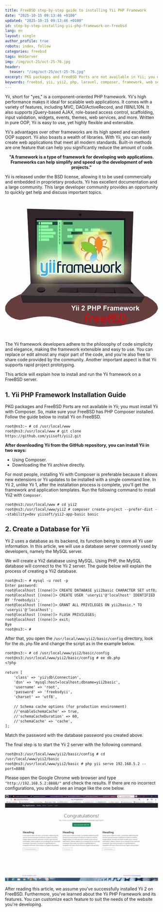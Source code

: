 ```yaml
---
title: FreeBSD step-by-step guide to installing Yii PHP Framework
date: "2025-10-15 09:13:46 +0100"
updated: "2025-10-15 09:13:46 +0100"
id: step-by-step-installing-yii-php-framework-on-freebsd
lang: en
layout: single
author_profile: true
robots: index, follow
categories: freebsd
tags: WebServer
img: /img/oct-25/oct-25-76.jpg
header: 
  teaser: "/img/oct-25/oct-25-76.jpg"
excerpt: PKG packages and FreeBSD Ports are not available in Yii; you must install Yii with Composer. So, make sure your FreeBSD has PHP Composer installed. Follow the guide below to install Yii on FreeBSD.
keywords: freebsd, yii, yii2, php, laravel, composer, framework, web server, apache, nginx, installing
---
```


Yii, short for "yes," is a component-oriented PHP framework. Yii's high performance makes it ideal for scalable web applications. It comes with a variety of features, including MVC, DAO/ActiveRecord, and I18N/L10N. It also supports jQuery-based AJAX, role-based access control, scaffolding, input validation, widgets, events, themes, web services, and more. Written in pure OOP, Yii is easy to use, yet highly flexible and extensible.

Yii's advantages over other frameworks are its high speed and excellent OOP support. Yii also boasts a wealth of libraries. With Yii, you can easily create web applications that meet all modern standards. Built-in methods are one feature that can help you significantly reduce the amount of code.

<div align="center">
    <b>
"A framework is a type of framework for developing web applications. Frameworks can help simplify and speed up the development of web projects."
    </b>
</div>

Yii is released under the BSD license, allowing it to be used commercially and embedded in proprietary products. Yii has excellent documentation and a large community. This large developer community provides an opportunity to quickly get help and discuss important topics.

<br/>

![How to install Yii PHP Framework on FreeBSD](/img/oct-25/oct-25-76.jpg)

<br/>


The Yii framework developers adhere to the philosophy of code simplicity and elegance, making the framework extensible and easy to use. You can replace or edit almost any major part of the code, and you're also free to share code provided by the community. Another important aspect is that Yii supports rapid project prototyping.

This article will explain how to install and run the Yii framework on a FreeBSD server.

## 1. Yii PHP Framework Installation Guide
PKG packages and FreeBSD Ports are not available in Yii; you must install Yii with Composer. So, make sure your FreeBSD has PHP Composer installed. Follow the guide below to install Yii on FreeBSD.

```
root@ns3:~ # cd /usr/local/www
root@ns3:/usr/local/www # git clone https://github.com/yiisoft/yii2.git
```

**After downloading Yii from the GitHub repository, you can install Yii in two ways:**
- Using Composer.
- Downloading the Yii archive directly.

For most people, installing Yii with Composer is preferable because it allows new extensions or Yii updates to be installed with a single command line. In Yii 2, unlike Yii 1, after the installation process is complete, you'll get the framework and application templates. Run the following command to install Yii2 with `Composer`.

```
root@ns3:/usr/local/www # cd yii2
root@ns3:/usr/local/www/yii2 # composer create-project --prefer-dist --stability=dev yiisoft/yii2-app-basic basic
```

## 2. Create a Database for Yii

Yii 2 uses a database as its backend, its function being to store all Yii user information. In this article, we will use a database server commonly used by developers, namely the MySQL server.

We will create a Yii2 database using MySQL. Using PHP, the MySQL database will connect to the Yii 2 server. The guide below will explain the process of creating a Yii2 database.


```
root@ns3:~ # mysql -u root -p
Enter password:
root@localhost [(none)]> CREATE DATABASE yii2basic CHARACTER SET utf8;
root@localhost [(none)]> CREATE USER 'useryii'@'localhost' IDENTIFIED BY 'freebsdyii';
root@localhost [(none)]> GRANT ALL PRIVILEGES ON yii2basic.* TO 'useryii'@'localhost';
root@localhost [(none)]> FLUSH PRIVILEGES;
root@localhost [(none)]> exit;
Bye
root@ns3:~ #
```

After that, you open the `/usr/local/www/yii2/basic/config` directory, look for the `db.php` file and change the script as in the example below.


```
root@ns3:~ # cd /usr/local/www/yii2/basic/config
root@ns3:/usr/local/www/yii2/basic/config # ee db.php
<?php

return [
    'class' => 'yii\db\Connection',
    'dsn' => 'mysql:host=localhost;dbname=yii2basic',
    'username' => 'root',
    'password' => 'freebsdyii',
    'charset' => 'utf8',

    // Schema cache options (for production environment)
    //'enableSchemaCache' => true,
    //'schemaCacheDuration' => 60,
    //'schemaCache' => 'cache',
];
```

Match the password with the database password you created above.

The final step is to start the Yii 2 server with the following command.


```
root@ns3:/usr/local/www/yii2/basic/config # cd /usr/local/www/yii2/basic
root@ns3:/usr/local/www/yii2/basic # php yii serve 192.168.5.2 --port=8888
```

Please open the Google Chrome web browser and type `"http://192.168.5.2:8888/"` and check the results. If there are no incorrect configurations, you should see an image like the one below.

![Yii PHP Framework Dashboard](https://raw.githubusercontent.com/unixwinbsd/unixbsdshell.github.io/refs/heads/main/img/oct-25-77.jpg)


After reading this article, we assume you've successfully installed Yii 2 on FreeBSD. Furthermore, you've learned about the Yii PHP Framework and its features. You can customize each feature to suit the needs of the website you're developing.
